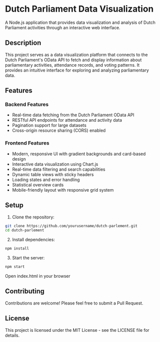 # Dutch Parliament Data Visualization

A Node.js application that provides data visualization and analysis of Dutch Parliament activities through an interactive web interface.

## Description

This project serves as a data visualization platform that connects to the Dutch Parliament's OData API to fetch and display information about parliamentary activities, attendance records, and voting patterns. It provides an intuitive interface for exploring and analyzing parliamentary data.

## Features

### Backend Features
- Real-time data fetching from the Dutch Parliament OData API
- RESTful API endpoints for attendance and activity data
- Pagination support for large datasets
- Cross-origin resource sharing (CORS) enabled

### Frontend Features
- Modern, responsive UI with gradient backgrounds and card-based design
- Interactive data visualization using Chart.js
- Real-time data filtering and search capabilities
- Dynamic table views with sticky headers
- Loading states and error handling
- Statistical overview cards
- Mobile-friendly layout with responsive grid system

## Setup

1. Clone the repository:
```bash
git clone https://github.com/yourusername/dutch-parlement.git
cd dutch-parlement
```

2. Install dependencies:
```bash
npm install
```

3. Start the server:
```bash
npm start
```

Open index.html in your browser


## Contributing

Contributions are welcome! Please feel free to submit a Pull Request.

## License

This project is licensed under the MIT License - see the LICENSE file for details.